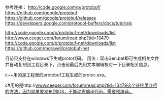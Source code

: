 参考连接：
http://code.google.com/p/protobuf/
https://github.com/google/protobuf
https://github.com/google/protobuf/releases
https://developers.google.com/protocol-buffers/docs/tutorials

http://code.google.com/p/protobuf-net/downloads/list
http://www.ceeger.com/forum/read.php?tid=13479
http://code.google.com/p/protobuf-net/downloads/list
https://github.com/mgravell/protobuf-net


目前只支持在windows下生成proto代码。
用法：双击Gen.bat即可生成相关文件并自动复制到工程目录下，点击前最后先用文本编辑核对一下目录相关信息。

c++用的是工程里的protobuf工程生成的protoc.exe。

c#用的是http://www.ceeger.com/forum/read.php?tid=13479这个链接里介绍的方法，因为如果要发布到IOS，不能动态编译代码，需要预编译。
